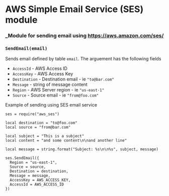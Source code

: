 # AWS Simple Email Service (SES) module

### _Module for sending email using https://aws.amazon.com/ses/
 
### `SendEmail(email)`
Sends email defined by table `email`. The  arguement has the following fields

* `AccessId` - AWS Access ID
* `AccessKey` - AWS Access Key
* `Destination` - Destination email - ie `"to@bar.com"`
* `Message` - string of message content
* `Region` - AWS Server region - ie `"us-east-1"`
* `Source` - Source email - ie `"from@foo.com"`

Example of sending using SES email service

```
ses = require("aws_ses")

local destination = "to@foo.com"
local source = "from@bar.com"

local subject = "This is a subject"
local content = "and some content\n\nand another line"

local message = string.format("Subject: %s\n\n%s", subject, message)

ses.SendEmail({
  Region = "us-east-1",
  Source = source,
  Destination = destination,
  Message = message,
  AccessKey = AWS_ACCESS_KEY,
  AccessId = AWS_ACCESS_ID
})
```



 
